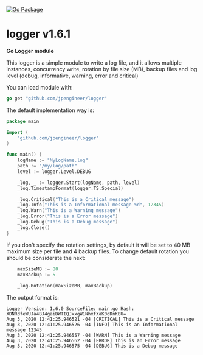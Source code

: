 [![Go Package](https://img.shields.io/badge/Go%20Package-Reference-green?style=flat&logo=Go&link=https://pkg.go.dev/github.com/jpengineer/logger)](https://pkg.go.dev/github.com/jpengineer/logger)

# logger v1.6.1
**Go Logger module**

This logger is a simple module to write a log file, and it allows multiple instances, 
concurrency write, rotation by file size (MB), backup files and log level (debug, informative, warning, error and critical)

You can load module with:
```go
go get "github.com/jpengineer/logger"
```

The default implementation way is: 

```go
package main

import (
	"github.com/jpengineer/logger"
)

func main() {
	logName := "MyLogName.log"
	path := "/my/log/path"
	level := logger.Level.DEBUG

	_log, _ := logger.Start(logName, path, level)
	_log.TimestampFormat(logger.TS.Special)

	_log.Critical("This is a Critical message")
	_log.Info("This is a Informational message %d", 12345)
	_log.Warn("This is a Warning message")
	_log.Error("This is a Error message")
	_log.Debug("This is a Debug message")
	_log.Close()
}
```

If you don't specify the rotation settings, by default it will be set to 40 MB maximum size per file
and 4 backup files. To change default rotation you should be considerate the next:

```go
    maxSizeMB := 80
    maxBackup := 5
    
    _log.Rotation(maxSizeMB, maxBackup)
```

The output format is:
```log
Logger Version: 1.6.0 SourceFile: main.go Hash: XDNRdfeWUJa4BJ4gaiDWTIQJxxgW1NhxfXaK0qDnKBU=
Aug 3, 2020 12:41:25.946521 -04 [CRITICAL] This is a Critical message
Aug 3, 2020 12:41:25.946526 -04 [INFO] This is an Informational message 12345
Aug 3, 2020 12:41:25.946557 -04 [WARN] This is a Warning message
Aug 3, 2020 12:41:25.946562 -04 [ERROR] This is an Error message
Aug 3, 2020 12:41:25.946575 -04 [DEBUG] This is a Debug message
```
